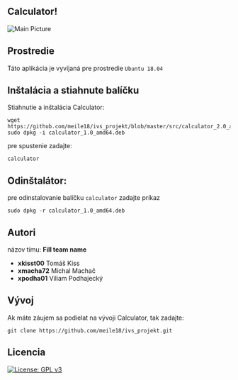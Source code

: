 Calculator!
--------
![Main Picture](https://github.com/meile18/ivs_projekt/tree/master/documentation/img/main_calculator.png)

Prostredie
---------
Táto aplikácia je vyvíjaná pre prostredie `Ubuntu 18.04`


Inštalácia a stiahnute balíčku
---------
Stiahnutie a inštalácia Calculator:

    wget https://github.com/meile18/ivs_projekt/blob/master/src/calculator_2.0_amd64.deb
    sudo dpkg -i calculator_1.0_amd64.deb

pre spustenie zadajte:

    calculator

Odinštalátor:
------
pre odinstalovanie balíčku `calculator` zadajte príkaz

    sudo dpkg -r calculator_1.0_amd64.deb

Autori
------

názov tímu: <strong>Fill team name</strong>

- <strong>xkisst00</strong> Tomáš Kiss
- <strong>xmacha72</strong> Michal Machač
- <strong>xpodha01</strong> Viliam Podhajecký


Vývoj
------
Ak máte záujem sa podielat na vývoji Calculator, tak zadajte:

    git clone https://github.com/meile18/ivs_projekt.git

Licencia
-------

[![License: GPL v3](https://img.shields.io/badge/License-GPLv3-blue.svg)](https://www.gnu.org/licenses/gpl-3.0)


